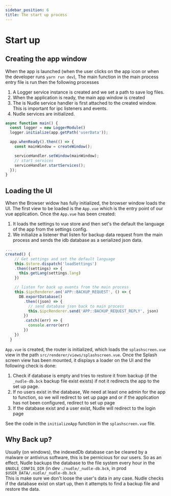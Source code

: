 ```yaml
---
sidebar_position: 6
title: The start up process
---
```

# Start up

## Creating the app window
When the app is launched (when the user clicks on the app icon or when the developer runs `yarn run dev`), The main function in the main process entry file is run then the following processes 
1. A Logger service instance is created and we set a path to save log files.
2. When the application is ready, the main app window is created
3. The is Nudle service handler is first attached to the created window. This is important for ipc listeners and events. 
4. Nudle services are initialized.
```js
async function main() {
  const logger = new LoggerModule()
  logger.initialize(app.getPath('userData'));

  app.whenReady().then(() => {
    const mainWindow = createWindow();

    serviceHandler.setWindow(mainWindow);
    // start services
    serviceHandler.startServices();
  });
}
```
## Loading the UI
When the Browser widow has fully initialized, the browser window loads the UI. The first view to be loaded is the `App.vue` which is the entry point of our vue application. Once the `App.vue` has been created:
1. It loads the settings to vue store and then set's the default the language of the app from the settings config.
2. We initialize a listener that listen for backup data request from the main process and sends the idb database as a serialized json data.

```ts
...
created() {
    // Get settings and set the default language
    this.$store.dispatch('loadSettings')
    .then((settings) => {
      this.getLang(settings.lang)
    })

    // listen for back up events from the main process
    this.$ipcRenderer.on('APP::BACKUP_REQUEST', () => {
      DB.exportDatabase()
        .then((json) => {
          // send database json back to main process
          this.$ipcRenderer.send('APP::BACKUP_REQUEST_REPLY', json)
        })
        .catch((err) => {
          console.error(err)
        })
    })
  }
```
`App.vue` is created, the router is initialized, which loads the `splashscreen.vue` view in the path `src/renderer/views/splashscreen.vue`. Once the Splash screen view has been mounted, it displays a loader on the UI and the following check is done:
1. Check if database is empty and tries to restore it from backup (if the `_nudle-db.bck` backup file exist exists) if not it redirects the app to the set up page.
2. If no users exist in the database, We need at least one admin for the app to function, so we will redirect to set up page and or if the application has not been configured, redirect to set up page
3. If the database exist and a user exist, Nudle will redirect to the login page

See the code in the `initializeApp` function in the `splashscreen.vue` file.

## Why Back up?
Usually (on windows), the indexedDb database can be cleared by a malware or antivirus software, this is be pernicious for our users.
So as an effect, Nudle backups the database to the file system every hour in the `$NUDLE_CONFIG_DIR` (in dev `./nudle/_nudle-db.bck`, in prod `$USER_DATA/.nudle/_nudle-db.bck` <br />
This is make sure we don't loose the user's data in any case. Nudle checks if the database exist on start up, then it attempts to find a backup file and restore the data.